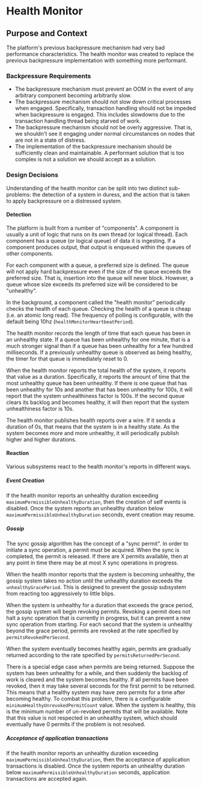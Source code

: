 # Health Monitor

## Purpose and Context

The platform's previous backpressure mechanism had very bad performance characteristics.
The health monitor was created to replace the previous backpressure implementation with something more performant.

### Backpressure Requirements

- The backpressure mechanism must prevent an OOM in the event of any arbitrary component
  becoming arbitrarily slow.
- The backpressure mechanism should not slow down critical processes when engaged.
  Specifically, transaction handling should not be impeded when backpressure is engaged.
  This includes slowdowns due to the transaction handling thread being starved of work.
- The backpressure mechanism should not be overly aggressive. That is, we shouldn't see
  it engaging under normal circumstances on nodes that are not in a state of distress.
- The implementation of the backpressure mechanism should be sufficiently clean and
  maintainable. A performant solution that is too complex is not a solution we should
  accept as a solution.

### Design Decisions

Understanding of the health monitor can be split into two distinct sub-problems: the detection of a system in duress,
and the action that is taken to apply backpressure on a distressed system.

#### Detection

The platform is built from a number of "components". A component is usually a unit of logic that runs on its
own thread (or logical thread). Each component has a queue (or logical queue) of data it is ingesting. If a component
produces output, that output is enqueued within the queues of other components.

For each component with a queue, a preferred size is defined. The queue will not apply hard backpressure even if the
size of the queue exceeds the preferred size. That is, insertion into the queue will never block. However, a queue
whose size exceeds its preferred size will be considered to be "unhealthy".

In the background, a component called the "health monitor" periodically checks the health of each queue.
Checking the health of a queue is cheap (i.e. an atomic long read). The frequency of polling is configurable, with the
default being 10hz (`healthMonitorHeartbeatPeriod`).

The health monitor records the length of time that each queue has been in an unhealthy state. If a queue has been
unhealthy for one minute, that is a much stronger signal than if a queue has been unhealthy for a few hundred
milliseconds. If a previously unhealthy queue is observed as being healthy, the timer for that queue is immediately
reset to 0.

When the health monitor reports the total health of the system, it reports that value as a duration. Specifically,
it reports the amount of time that the most unhealthy queue has been unhealthy. If there is one queue that has been
unhealthy for 10s and another that has been unhealthy for 100s, it will report that the system unhealthiness factor
is 100s. If the second queue clears its backlog and becomes healthy, it will then report that the system unhealthiness
factor is 10s.

The health monitor publishes health reports over a wire. If it sends a duration of 0s, that means that the system is in
a healthy state. As the system becomes more and more unhealthy, it will periodically publish higher and higher
durations.

#### Reaction

Various subsystems react to the health monitor's reports in different ways.

##### Event Creation

If the health monitor reports an unhealthy duration exceeding `maximumPermissibleUnhealthyDuration`, then the creation
of self events is disabled. Once the system reports an unhealthy duration below `maximumPermissibleUnhealthyDuration`
seconds, event creation may resume.

##### Gossip

The sync gossip algorithm has the concept of a "sync permit". In order to initiate a sync operation, a permit must
be acquired. When the sync is completed, the permit is released. If there are X permits available,
then at any point in time there may be at most X sync operations in progress.

When the health monitor reports that the system is becoming unhealthy, the gossip system takes no action until the
unhealthy duration exceeds the `unhealthyGracePeriod`. This is designed to prevent the gossip
subsystem from reacting too aggressively to little blips.

When the system is unhealthy for a duration that exceeds the grace period, the gossip system will begin revoking
permits. Revoking a permit does not halt a sync operation that is currently in progress, but it can prevent a new
sync operation from starting. For each second that the system is unhealthy beyond the grace period, permits are revoked
at the rate specified by `permitsRevokedPerSecond`.

When the system eventually becomes healthy again, permits are gradually returned according to the rate specified by
`permitsReturnedPerSecond`.

There is a special edge case when permits are being returned. Suppose the system has been unhealthy for a while, and
then suddenly the backlog of work is cleared and the system becomes healthy. If all permits have been revoked, then
it may take several seconds for the first permit to be returned. This means that a healthy system may have zero permits
for a time after becoming healthy. To combat this problem, there is a configurable `minimumHealthyUnrevokedPermitCount`
value. When the system is healthy, this is the minimum number of un-revoked permits that will be available. Note that
this value is not respected in an unhealthy system, which should eventually have 0 permits if the problem is not
resolved.

##### Acceptance of application transactions

If the health monitor reports an unhealthy duration exceeding `maximumPermissibleUnhealthyDuration`, then the acceptance
of application transactions is disabled. Once the system reports an unhealthy duration below
`maximumPermissibleUnhealthyDuration` seconds, application transactions are accepted again.
